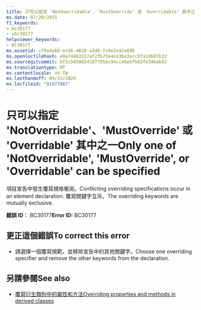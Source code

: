 ```yaml
---
title: 只可以指定 'NotOverridable'、'MustOverride' 或 'Overridable' 其中之一
ms.date: 07/20/2015
f1_keywords:
- bc30177
- vbc30177
helpviewer_keywords:
- BC30177
ms.assetid: cf9a4a60-ecbb-4010-a3d6-fc8e2e42a69b
ms.openlocfilehash: e9a74463317af2fb73e4ce3ba3acc8fa1d607b32
ms.sourcegitcommit: bf5c5850654187705bc94cc40ebfb62fe346ab02
ms.translationtype: MT
ms.contentlocale: zh-TW
ms.lasthandoff: 09/23/2020
ms.locfileid: "91077887"
---
```

# <a name="only-one-of-notoverridable-mustoverride-or-overridable-can-be-specified"></a><span data-ttu-id="a9331-102">只可以指定 'NotOverridable'、'MustOverride' 或 'Overridable' 其中之一</span><span class="sxs-lookup"><span data-stu-id="a9331-102">Only one of 'NotOverridable', 'MustOverride', or 'Overridable' can be specified</span></span>

<span data-ttu-id="a9331-103">項目宣告中發生覆寫規格衝突。</span><span class="sxs-lookup"><span data-stu-id="a9331-103">Conflicting overriding specifications occur in an element declaration.</span></span> <span data-ttu-id="a9331-104">覆寫關鍵字互斥。</span><span class="sxs-lookup"><span data-stu-id="a9331-104">The overriding keywords are mutually exclusive.</span></span>  
  
 <span data-ttu-id="a9331-105">**錯誤 ID︰** BC30177</span><span class="sxs-lookup"><span data-stu-id="a9331-105">**Error ID:** BC30177</span></span>  
  
## <a name="to-correct-this-error"></a><span data-ttu-id="a9331-106">更正這個錯誤</span><span class="sxs-lookup"><span data-stu-id="a9331-106">To correct this error</span></span>  
  
- <span data-ttu-id="a9331-107">請選擇一個覆寫規範，並移除宣告中的其他關鍵字。</span><span class="sxs-lookup"><span data-stu-id="a9331-107">Choose one overriding specifier and remove the other keywords from the declaration.</span></span>  
  
## <a name="see-also"></a><span data-ttu-id="a9331-108">另請參閱</span><span class="sxs-lookup"><span data-stu-id="a9331-108">See also</span></span>

- [<span data-ttu-id="a9331-109">覆寫衍生類別中的屬性和方法</span><span class="sxs-lookup"><span data-stu-id="a9331-109">Overriding properties and methods in derived classes</span></span>](../programming-guide/language-features/objects-and-classes/inheritance-basics.md#overriding-properties-and-methods-in-derived-classes)
